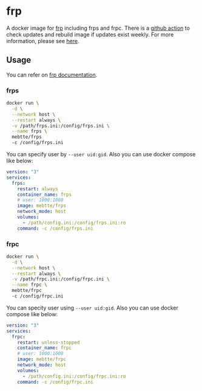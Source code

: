 # frp

A docker image for [frp](https://github.com/fatedier/frp) including frps and frpc. There is a [github action](https://github.com/mebtte/docker/actions/workflows/frp.yaml) to check updates and rebuild image if updates exist weekly. For more information, please see [here](https://github.com/mebtte/docker).

## Usage

You can refer on [frp documentation](https://gofrp.org/docs).

### frps

```sh
docker run \
  -d \
  --network host \
  --restart always \
  -v /path/frps.ini:/config/frps.ini \
  --name frps \
  mebtte/frps
  -c /config/frps.ini
```

You can specify user by `--user uid:gid`. Also you can use docker compose like below:

```yml
version: "3"
services:
  frps:
    restart: always
    container_name: frps
    # user: 1000:1000
    image: mebtte/frps
    network_mode: host
    volumes:
      - /path/config.ini:/config/frps.ini:ro
    command: -c /config/frps.ini
```

### frpc

```sh
docker run \
  -d \
  --network host \
  --restart always \
  -v /path/frpc.ini:/config/frpc.ini \
  --name frpc \
  mebtte/frpc
  -c /config/frpc.ini
```

You can specity user using `--user uid:gid`. Also you can use docker compose like below:

```yml
version: "3"
services:
  frpc:
    restart: unless-stopped
    container_name: frpc
    # user: 1000:1000
    image: mebtte/frpc
    network_mode: host
    volumes:
      - /path/config.ini:/config/frpc.ini:ro
    command: -c /config/frpc.ini
```
